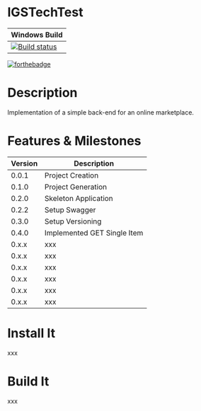 # IGSTechTest

| Windows Build |
| ------------- |
| [![Build status](https://ci.appveyor.com/api/projects/status/r3ey4aj9ie7s1jpd/branch/master?svg=true)](https://ci.appveyor.com/project/alexbarker/igstechtest/branch/master) |  |

[![forthebadge](https://forthebadge.com/images/badges/winter-is-coming.svg)](https://forthebadge.com)

# Description

Implementation of a simple back-end for an online marketplace.  

# Features & Milestones

| Version | Description |
| ------ | ------ |
| 0.0.1 | Project Creation |
| 0.1.0 | Project Generation |
| 0.2.0 | Skeleton Application |
| 0.2.2 | Setup Swagger |
| 0.3.0 | Setup Versioning |
| 0.4.0 | Implemented GET Single Item |
| 0.x.x | xxx |
| 0.x.x | xxx |
| 0.x.x | xxx |
| 0.x.x | xxx |
| 0.x.x | xxx |
| 0.x.x | xxx |

# Install It

xxx

# Build It

xxx
